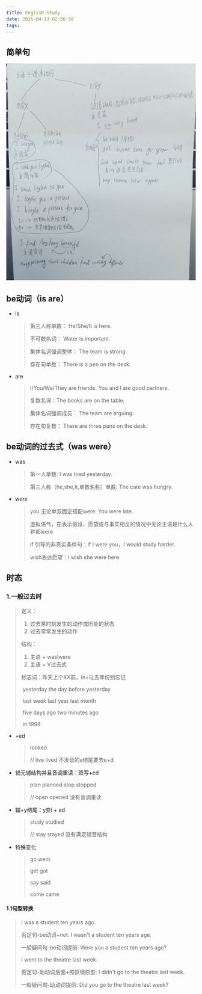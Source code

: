 ```yaml
---
title: English-Study
date: 2025-04-13 02:56:50
tags:
---
```


## 简单句

![image-20251014121259195](./English-Study/image-20251014121259195.png)

## be动词（is are）

* is

  > 第三人称单数：	He/She/It is here.
  >
  > 不可数名词：	Water is important.
  >
  > 集体名词强调整体：	The team is strong.
  >
  > 存在句单数：	There is a pen on the desk.

* are

  > I/You/We/They are friends.	You and I are good partners.
  >
  > 复数名词：The books are on the table.
  >
  > 集体名词强调成员：	The team are arguing.
  >
  > 存在句复数：	There are three pens on the desk.

## be动词的过去式（was were）

* was

  > 第一人单数:	I was tired yesterday.
  >
  > 第三人称（he,she,it,单数名称）单数:	The cate was hungry.

* were

  > you 无论单双固定搭配were:	You were late.
  >
  > 虚拟语气，在表示假设、愿望或与事实相反的情况中无论主语是什么人称都were
  >
  > if 引导的非真实条件句：If I were you，I would study harder.
  >
  > wish表达愿望：I wish she were here.

  

## 时态

### 1.一般过去时

> 定义：
>
> 1. 过去某时刻发生的动作或所处的状态
> 2. 过去常常发生的动作
>
> 结构：
>
> 1. 主语 + was\were
> 2. 主语 + V过去式
>
> 标志词：昨天上个XX前，in+过去年份别忘记
>
> ​	yesterday	the day before yesterday
>
> ​	last week	last year	last month
>
> ​	five days ago	two minutes ago
>
> ​	in 1998

- +ed

  > looked	
  >
  > // live	lived 不发音的e结尾要去e+d			

- 辅元辅结构并且音调重读：双写+ed

  > plan	 planned	stop	stopped
  >
  > // open	opened  没有音调重读

- 辅+y结尾：y变i + ed

  > study	 studied
  >
  > // stay	stayed  没有满足辅音结构

- 特殊变化

  > go	went
  >
  > get	got
  >
  > say	 said
  >
  > come	came

#### 1.1句型转换

> I was a student ten years ago.
>
> 否定句-be动词+not:	I wasn't a student ten years age.
>
> 一般疑问句-be动词提前: 	Were you a student ten years ago?
>
> I went to the theatre last week.
>
> 否定句-助动词后面+照妖镜原型:	I didn't go to the theatre last week.
>
> 一般疑问句-助动词提前:	Did you go to the theatre last week?

## 
